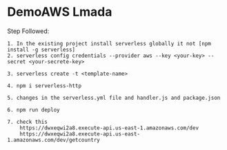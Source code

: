 # DemoAWS Lmada

Step Followed:

    1. In the existing project install serverless globally it not [npm install -g serverless]
    2. serverless config credentials --provider aws --key <your-key> --secret <your-secrete-key>

    3. serverless create -t <template-name>

    4. npm i serverless-http

    5. changes in the serverless.yml file and handler.js and package.json

    6. npm run deploy

    7. check this
        https://dwxeqwi2a8.execute-api.us-east-1.amazonaws.com/dev
        https://dwxeqwi2a8.execute-api.us-east-1.amazonaws.com/dev/getcountry
